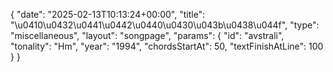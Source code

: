 {
    "date": "2025-02-13T10:13:24+00:00",
    "title": "\u0410\u0432\u0441\u0442\u0440\u0430\u043b\u0438\u044f",
    "type": "miscellaneous",
    "layout": "songpage",
    "params": {
        "id": "avstrali",
        "tonality": "Hm",
        "year": "1994",
        "chordsStartAt": 50,
        "textFinishAtLine": 100
    }
}